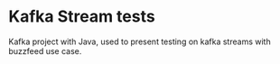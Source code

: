 # Kafka Stream tests

Kafka project with Java, used to present testing on kafka streams with buzzfeed use case.

